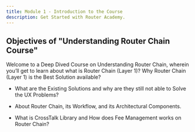 ```yaml
---
title: Module 1 - Introduction to the Course
description: Get Started with Router Academy.
---
```


## Objectives of "Understanding Router Chain Course"

Welcome to a Deep Dived Course on Understanding Router Chain, wherein you’ll get to learn about what is Router Chain (Layer 1)? Why Router Chain (Layer 1) is the Best Solution available?

- What are the Existing Solutions and why are they still not able to Solve the UX Problems?

- About Router Chain, its Workflow, and its Architectural Components.

- What is CrossTalk Library and How does Fee Management works on Router Chain?